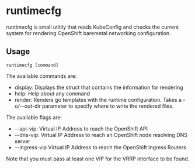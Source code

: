 # runtimecfg

runtimecfg is small utitily that reads KubeConfig and checks the current system
for rendering OpenShift baremetal networking configuration.

## Usage

    runtimecfg [command]

The available commands are:
* display: Displays the struct that contains the information for rendering     
* help: Help about any command
* render: Renders go templates with the runtime configuration. Takes a
  -o/--out-dir parameter to specify where to write the rendered files.

The available flags are:
* --api-vip: Virtual IP Address to reach the OpenShift API
* --dns-vip: Virtual IP Address to reach an OpenShift node resolving DNS server
* --ingress-vip Virtual IP Address to reach the OpenShift Ingress Routers

Note that you must pass at least one VIP for the VRRP interface to be found.
